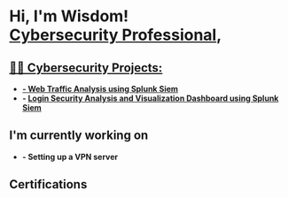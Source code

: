 <h1>Hi, I'm Wisdom! <br/><a href="https://github.com/WisdomAjoku7">Cybersecurity Professional</a>, <a href="https://www.linkedin.com/in/wisdomaj/"> </h1>

<h2>👨‍💻 Cybersecurity Projects:</h2>

- <b> - [Web Traffic Analysis using Splunk Siem](https://github.com/WisdomAjoku7/Web-Traffic-Analysis-using-Splunk-Siem) </b>
- <b> - [Login Security  Analysis and Visualization Dashboard using Splunk Siem](https://github.com/WisdomAjoku7/Login-Analysis-and-Visualization-Dashboard-using-Splunk-Siem) </b>

<h2>I'm currently working on </h2>

- <b> - Setting up a VPN server </b>

<h2>Certifications</h2>

[twitter]: https://twitter.com/joshmadakor
[instagram]: https://www.instagram.com/joshmadakor/
[linkedin]: https://linkedin.com/in/joshmadakor
